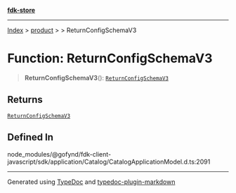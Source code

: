 [**fdk-store**](../../../README.md)
***

[Index](../../../API.md) > [product](../../README.md) > [<internal>](../README.md) > ReturnConfigSchemaV3

# Function: ReturnConfigSchemaV3

> **ReturnConfigSchemaV3**(): [`ReturnConfigSchemaV3`](../type-aliases/type-alias.ReturnConfigSchemaV3.md)

## Returns

[`ReturnConfigSchemaV3`](../type-aliases/type-alias.ReturnConfigSchemaV3.md)

## Defined In

node\_modules/@gofynd/fdk-client-javascript/sdk/application/Catalog/CatalogApplicationModel.d.ts:2091

***
Generated using [TypeDoc](https://typedoc.org/) and [typedoc-plugin-markdown](https://www.npmjs.com/package/typedoc-plugin-markdown)
